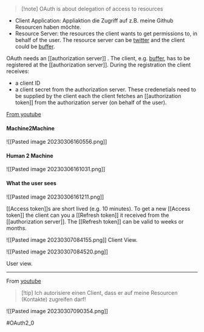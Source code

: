 

> [!note] OAuth is about delegation of access to resources

- Client Application: Appliaktion die Zugriff auf z.B. meine Github Resourcen haben möchte.
- Resource Server: the resources the client wants to get permissions to, in behalf of the user. The resource server can be [twitter](https://www.twitter.com) and the client could be [buffer](https://buffer.com/twitter).

OAuth needs an [[authorization server]] . The client, e.g. [buffer](https://buffer.com/twitter), has to be registered at the [[authorization server]]. During the registration the client receives:

- a client ID
- a client secret
from the authorization server. These credenetials need to be supplied by the client each the client fetches an [[authorization token]] from the authorization server (on behalf of the user).

[From youtube](https://www.youtube.com/watch?v=GyCL8AJUhww)

#### Machine2Machine

![[Pasted image 20230306160556.png]]


#### Human 2 Machine

![[Pasted image 20230306161031.png]]


#### What the user sees

![[Pasted image 20230306161211.png]]

[[Access token]]s are short lived (e.g. 10 minutes). To get a new [[Access token]] the client can you a [[Refresh token]] it received from the [[authorization server]]. The [[Refresh token]] can be valid to weeks or months.

![[Pasted image 20230307084155.png]]
Client View.




![[Pasted image 20230307084520.png]]

User view.

----


From [youtube](https://www.youtube.com/watch?v=sSy5-3IkXHE)

> [!tip] Ich autorisiere einen Client, dass er auf meine Resourcen (Kontakte) zugreifen darf!




![[Pasted image 20230307090354.png]]


#OAuth2_0